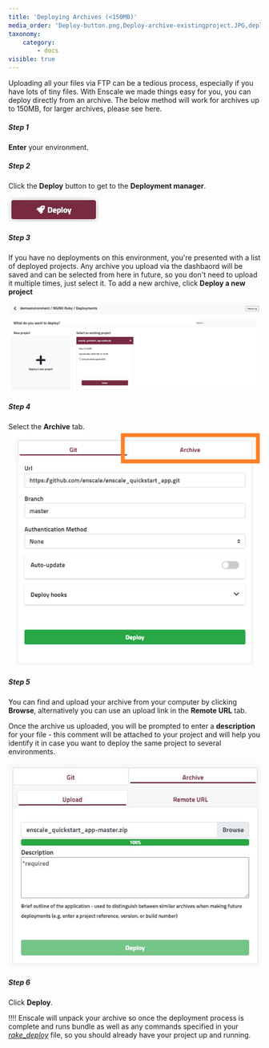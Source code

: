 ```yaml
---
title: 'Deploying Archives (<150MB)'
media_order: 'Deploy-button.png,Deploy-archive-existingproject.JPG,deploy-selectarchive.png,deploy-archive-adddescription.JPG'
taxonomy:
    category:
        - docs
visible: true
---
```


Uploading all your files via FTP can be a tedious process, especially if you have lots of tiny files. With Enscale we made things easy for you, you can deploy directly from an archive. The below method will work for archives up to 150MB, for larger archives, please see here.

##### Step 1
**Enter** your environment. 

##### Step 2
Click the **Deploy** button to get to the **Deployment manager**.

![](Deploy-button.png)

##### Step 3
If you have no deployments on this environment, you're presented with a list of deployed projects. Any archive you upload via the dashbaord will be saved and can be selected from here in future, so you don't need to upload it multiple times, just select it. To add a new archive, click **Deploy a new project**

![](Deploy-archive-existingproject.JPG)

##### Step 4
Select the **Archive** tab. 
![](deploy-selectarchive.png)

##### Step 5

You can find and upload your archive from your computer by clicking **Browse**, alternatively you can use an upload link in the **Remote URL** tab.

Once the archive us uploaded, you will be prompted to enter a **description** for your file - this comment will be attached to your project and will help you identify it in case you want to deploy the same project to several environments.

![](deploy-archive-adddescription.JPG)

##### Step 6

Click **Deploy**.

!!!! Enscale will unpack your archive so once the deployment process is complete and runs bundle as well as any commands specified in your [_rake_\__deploy_](https://www.enscale.com/docs/10/app/rake) file, so you should already have your project up and running.




